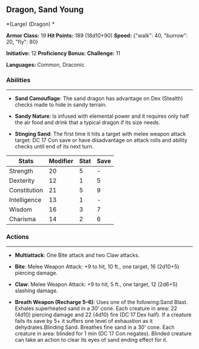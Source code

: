 ## Dragon, Sand Young
*(Large) (Dragon) *

**Armor Class:** 19
**Hit Points:** 189 (18d10+90)
**Speed:** {"walk": 40, "burrow": 20, "fly": 80}

**Initiative:** 12
**Proficiency Bonus:**
**Challenge:** 11

**Languages:** Common, Draconic

### Abilities
 --- 
- **Sand Camouflage**: The sand dragon has advantage on Dex (Stealth) checks made to hide in sandy terrain.

- **Sandy Nature**: Is infused with elemental power and it requires only half the air food and drink that a typical dragon if its size needs.

- **Stinging Sand**: The first time it hits a target with melee weapon attack target: DC 17 Con save or have disadvantage on attack rolls and ability checks until end of its next turn.



| Stats | Modifier | Stat | Save
| ---- | ---- | ---- | ---- |
| Strength | 20 | 5 | - |
| Dexterity | 12 | 1 | 5 |
| Constitution | 21 | 5 | 9 |
| Intelligence | 13 | 1 | - |
| Wisdom | 16 | 3 | 7 |
| Charisma | 14 | 2 | 6 |

### Actions
 --- 
- **Multiattack**: One Bite attack and two Claw attacks.

- **Bite**: Melee Weapon Attack: +9 to hit, 10 ft., one target, 16 (2d10+5) piercing damage.

- **Claw**: Melee Weapon Attack: +9 to hit, 5 ft., one target, 12 (2d6+5) slashing damage.

- **Breath Weapon (Recharge 5–6)**: Uses one of the following:Sand Blast. Exhales superheated sand in a 30' cone. Each creature in area: 22 (4d10) piercing damage and 22 (4d10) fire (DC 17 Dex half). If a creature fails its save by 5+ it suffers one level of exhaustion as it dehydrates.Blinding Sand. Breathes fine sand in a 30' cone. Each creature in area: blinded for 1 min (DC 17 Con negates). Blinded creature can take an action to clear its eyes of sand ending effect for it.

